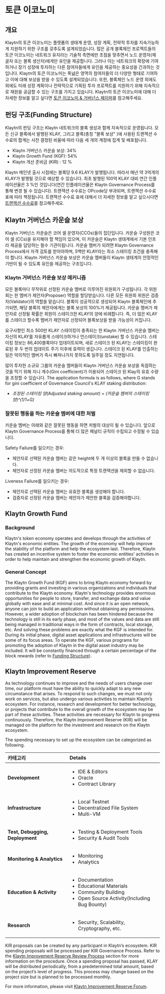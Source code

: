 # 토큰 이코노미 <a id="token-economy"></a>

## 개요 <a id="overview"></a>

Klaytn의 토큰 이코노미는 플랫폼의 생태계 운영, 성장 계획, 전략적 투자를 지속가능하게 지원하기 위한 구조를 갖추도록 설계되었습니다. 많은 공개 블록체인 프로젝트들의 토큰 이코노미는 네트워크 유지라는 기술적 측면에만 초점을 맞추면서 노드 운영자(채굴자 또는 블록 생산자)에게만 유인을 제공합니다. 그러나 이는 네트워크의 확장에 기여하거나 장기 성장에 투자하는 다른 참여자들에게 유인을 제공하는 중요성을 간과하는 것입니다. Klaytn의 토큰 이코노미는 폭넒은 영역의 참여자들의 더 다양한 형태로 기여하고 이에 대해 보상을 받을 수 있도록 설계되었습니다. 또한, 블록체인 노드 운영 외에도 외에도 미래 성장 계획이나 전략적으로 기획된 투자 프로젝트를 지원하기 위해 지속적으로 재원을 공급할 수 있는 구조를 가지고 있습니다. Klaytn의 토큰 이코노미에 대해 더 자세한 정보를 알고 싶다면 [토큰 이코노미 & 거버넌스 페이퍼](https://www.klaytn.com/Klaytn_Token_Economics_and_Governance_Paper_V1.01.pdf)를 참고해주세요.

## 펀딩 구조(Funding Structure)<a id="funding-structure"></a>

Klaytn의 펀딩 구조는 Klaytn 네트워크의 블록 생성과 함께 지속적으로 운영됩니다. 모든 신규 블록에서 발행된 KLAY, 그리고 블록\(총칭 "블록 보상" \)에 사용된 트랜잭션 수수료의 합계는 사전 결정된 비율에 따라 다음 세 개의 계정에 집계 및 배포됩니다.

* Klaytn 거버넌스 카운슬 보상: 34%
* Klaytn Growth Fund \(KGF\): 54%
* Klaytn 개선 준비금 \(KIR\) : 12 %

Klaytn 메인넷 출시 시점에는 블록당 9.6 KLAY가 발행됩니다. 따라서 매년 약 3억개의 KLAY가 발행될 것으로 예상할 수 있습니다. 최초 발행된 100억 KLAY 대비 연간 인플레이션율은 3 %인 것입니다(연간 인플레이션율은 Klaytn Governance Process를 통해 변경 될 수 있습니다). 트랜잭션 수수료는 OPcode당 부과되며, 트랜잭션 수수료 표에 따라 책정됩니다. 트랜잭션 수수료 표에 대해서 더 자세한 정보를 알고 싶으시다면  [트랜잭션 수수료](transaction-fees.md)를 참고해주세요.

## Klaytn 거버넌스 카운슬 보상 <a id="klaytn-governance-council-reward"></a>

Klaytn 거버넌스 카운슬은 코어 셀 운영자\(CCOs\)들의 집단입니다. 카운슬 구성원은 코어 셀 \(CCs\)을 유지해야 할 책임이 있으며, 이 카운슬은 Klaytn 생태계에서 기본 인프라 제공을 담당하는 필수 기관이됩니다. 카운슬 멤버가 되려면 Klaytn Governance Process에서 자격 검토를 받아야하며, 5백만 KLAY라는 최소 스테이킹 조건을 충족해야 합니다. Klaytn 거버넌스 카운슬 보상은 카운슬 멤버들이 Klaytn 생태계의 안정적인 기반이 될 수 있도록 유인을 제공하는 구조입니다.

### Klaytn 거버넌스 카운슬 보상 메커니즘 <a id="klaytn-governance-council-reward-mechanism"></a>

모든 블록마다 무작위로 선정된 카운슬 멤버로 이루어진 위원회가 구성됩니다. 각 위원회는 한 멤버가 제안자(Proposer) 역할을 할당받습니다. 다른 모든 위원회 위원은 검증자(Validator)의 역할을 맡습니다. 블록이 성공적으로 생성되어 Klaytn 블록체인에 추가되면, 해당 블록의 제안자에게는 블록 보상의 100%가 제공됩니다. 카운슬 멤버가 제안자로 선정될 확률은 회원이 스테이크한 KLAY의 양에 비례합니다. 즉, 더 많은 KLAY를 스테이크 할수록 멤버가 제안자로 선정되어 블록보상을 받을 가능성이 커집니다.

요구사항인 최소 500만 KLAY 스테이킹이 충족되는 한 Klaytn 거버넌스 카운슬 멤버는 자신의 KLAY를 자유롭게 스테이크하거나 언스테이크(unstake) 할 수 있습니다. 스테이킹 정보는 86,400블록마다 업데이트되며, 새로 스테이크 된 KLAY는 스테이킹이 완료된 후 두 번의 업데이트 주기 이후에 효력이 생깁니다. 스테이크 된 KLAY를 인출하는 일은 악의적인 멤버가 즉시 빠져나가지 못하도록 일주일 정도 지연됩니다.

많이 투자한 소규모 그룹의 카운슬 멤버들이 Klaytn 거버넌스 카운슬 보상을 독점하는 것을 막기 위해 지니 계수(Gini coefficient)가 이용되어 스테이크 된 Klay의 유효 수량을 조정할 수 있습니다. The application formula is as follows, where G stands for gini coefficient of Governance Council's KLAY staking distribution:

* _조정된 스테이킹 양(Adjusted staking amount) = \(카운슬 멤버의 스테이킹 양\)^\(1/1+G\)_


### 잘못된 행동을 하는 카운슬 멤버에 대한 처벌 <a id="penalty-for-misbehaving-council-members"></a>

카운슬 멤버는 아래와 같은 잘못된 행동을 하면 처벌의 대상이 될 수 있습니다. 앞으로 Klaytn Governance Process를 통해 더 많은 페널티 규칙이 수립되고 수정될 수 있습니다.

Safety Failure를 일으키는 경우:

* 제안자로 선택된 카운슬 멤버는 같은 height에 두 개 이상의 블록을 만들 수 없습니다.
* 제안자로 선정된 카운슬 멤버는 의도적으로 특정 트랜잭션을 제외할 수 없습니다.

Liveness Failure를 일으키는 경우:

* 제안자로 선택된 카운슬 멤버는 유효한 블록을 생성해야 합니다.
* 검증자로 선정된 카운슬 멤버는 제안자가 제안한 블록을 검증해야합니다.

## Klaytn Growth Fund <a id="klaytn-growth-fund"></a>

### Background

Klaytn's token economy operates and develops through the activities of Klaytn's economic entities. The growth of the economy will help improve the stability of the platform and help the ecosystem last. Therefore, Klaytn has created an incentive system to foster the economic entities' activities in order to help maintain and strengthen the economic growth of Klaytn.


### General Concept
The Klaytn Growth Fund (KGF) aims to bring Klaytn economy forward by providing grants and investing in various organizations and individuals that contribute to the Klaytn economy. Klaytn's technology provides enormous opportunities for people to store, transfer, and exchange data and value globally with ease and at minimal cost. And since it is an open network, anyone can join to build an application without obtaining any permissions. However, a wider adoption of blockchain has been hindered because the technology is still in its early phase, and most of the values and data are still being managed in traditional ways in the form of contracts, local storage, etc. And solving these problems are exactly what the KGF is intended for. During its initial phase, digital asset applications and infrastructures will be some of its focus areas. To operate the KGF, various programs for promoting the adoption of Klaytn in the digital asset industry may be included. It will be constantly financed through a certain percentage of the block rewards (refer to [Funding Structure](token-economy.md#funding-structure)).


## Klaytn Improvement Reserve <a id="klaytn-improvement-reserve"></a>

As technology continues to improve and the needs of users change over time, our platform must have the ability to quickly adapt to any new circumstance that arises. To respond to such changes, we must not only work on services, but also undergo various activities to maintain Klaytn’s ecosystem. For instance, research and development for better technology, or projects that contribute to the overall growth of the ecosystem may be part of these activities. These activities are necessary for Klaytn to progress continuously. Therefore, the Klaytn Improvement Reserve \(KIR\) will be managed on the platform for the investment and research on the Klaytn ecosystem.

The spending necessary to set up the ecosystem can be categorized as following.



| 카테고리                            | Details                                                                                                                            |
|:------------------------------- |:---------------------------------------------------------------------------------------------------------------------------------- |
| **Development**                 | <ul><li>IDE & Editors</li><li>Oracle</li><li>Contract Library</li>                             |
| **Infrastructure**              | <ul><li>Local Testnet</li><li>Decentralized File System</li><li>Multi-VM</li>                           |
| **Test, Debugging, Deployment** | <ul><li>Testing & Deployment Tools</li><li>Security & Audit Tools</li>                                                     |
| **Monitoring & Analytics**      | <ul><li>Monitoring</li><li>Analytics</li>                                                     |
| **Education & Activity**        | <ul><li>Documentation</li><li>Educational Materials</li><li>Community Building</li><li>Open Source Activity(Including Bug Bounty)</li> |
| **Research**                    | <ul><li>Security, Scalability, Cryptography, etc.</li></ul>                                                                                                         |


KIR proposals can be created by any participant in Klaytn’s ecosystem. KIR spending proposals will be processed per KIR Governance Process. Refer to the [Klaytn Improvement Reserve Review Process](governance.md#klaytn-improvement-reserve-review-process) section for more information on the procedure. Once a spending proposal has passed, KLAY will be distributed periodically, from a predetermined total amount, based on the project’s level of progress. This process may change based on the project size but is planned to be processed monthly.

For more information, please visit [Klaytn Improvement Reserve Forum](https://kir.klaytn.com/).
